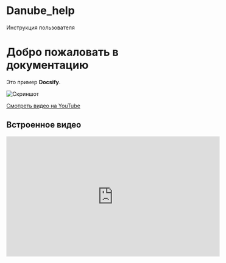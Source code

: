 # Danube_help
Инструкция пользователя 
# Добро пожаловать в документацию

Это пример **Docsify**.

![Скриншот](images/screenshot.png)

[Смотреть видео на YouTube](https://youtu.be/dQw4w9WgXcQ)

## Встроенное видео
<iframe width="560" height="315" src="https://www.youtube.com/embed/dQw4w9WgXcQ" frameborder="0" allowfullscreen></iframe>
